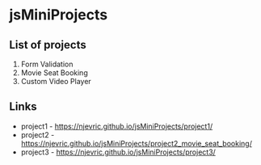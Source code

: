 # jsMiniProjects

## List of projects
1. Form Validation
1. Movie Seat Booking
1. Custom Video Player

## Links
* project1 - https://njevric.github.io/jsMiniProjects/project1/
* project2 - https://njevric.github.io/jsMiniProjects/project2_movie_seat_booking/
* project3 - https://njevric.github.io/jsMiniProjects/project3/
